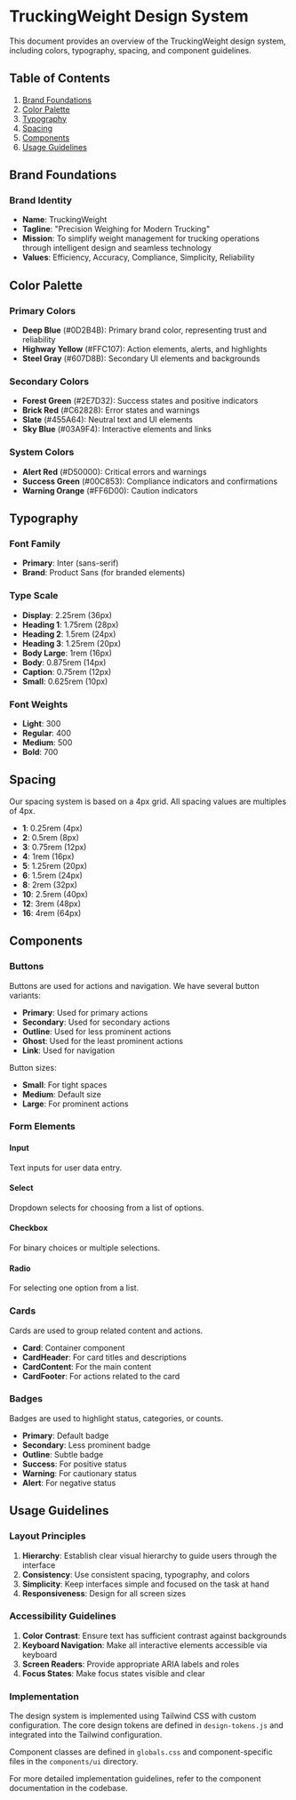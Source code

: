 <!--

 * Copyright (c) 2025 Cargo Scale Pro Inc. All Rights Reserved.
 *
 * PROPRIETARY AND CONFIDENTIAL
 *
 * This file is part of the Cargo Scale Pro Inc Weight Management System.
 * Unauthorized copying of this file, via any medium is strictly prohibited.
 *
 * This file contains proprietary and confidential information of
 * Cargo Scale Pro Inc and may not be copied, distributed, or used
 * in any way without explicit written permission.


-->

# TruckingWeight Design System

This document provides an overview of the TruckingWeight design system, including colors, typography, spacing, and component guidelines.

## Table of Contents

1. [Brand Foundations](#brand-foundations)
2. [Color Palette](#color-palette)
3. [Typography](#typography)
4. [Spacing](#spacing)
5. [Components](#components)
6. [Usage Guidelines](#usage-guidelines)

## Brand Foundations

### Brand Identity

- **Name**: TruckingWeight
- **Tagline**: "Precision Weighing for Modern Trucking"
- **Mission**: To simplify weight management for trucking operations through intelligent design and seamless technology
- **Values**: Efficiency, Accuracy, Compliance, Simplicity, Reliability

## Color Palette

### Primary Colors

- **Deep Blue** (#0D2B4B): Primary brand color, representing trust and reliability
- **Highway Yellow** (#FFC107): Action elements, alerts, and highlights
- **Steel Gray** (#607D8B): Secondary UI elements and backgrounds

### Secondary Colors

- **Forest Green** (#2E7D32): Success states and positive indicators
- **Brick Red** (#C62828): Error states and warnings
- **Slate** (#455A64): Neutral text and UI elements
- **Sky Blue** (#03A9F4): Interactive elements and links

### System Colors

- **Alert Red** (#D50000): Critical errors and warnings
- **Success Green** (#00C853): Compliance indicators and confirmations
- **Warning Orange** (#FF6D00): Caution indicators

## Typography

### Font Family

- **Primary**: Inter (sans-serif)
- **Brand**: Product Sans (for branded elements)

### Type Scale

- **Display**: 2.25rem (36px)
- **Heading 1**: 1.75rem (28px)
- **Heading 2**: 1.5rem (24px)
- **Heading 3**: 1.25rem (20px)
- **Body Large**: 1rem (16px)
- **Body**: 0.875rem (14px)
- **Caption**: 0.75rem (12px)
- **Small**: 0.625rem (10px)

### Font Weights

- **Light**: 300
- **Regular**: 400
- **Medium**: 500
- **Bold**: 700

## Spacing

Our spacing system is based on a 4px grid. All spacing values are multiples of 4px.

- **1**: 0.25rem (4px)
- **2**: 0.5rem (8px)
- **3**: 0.75rem (12px)
- **4**: 1rem (16px)
- **5**: 1.25rem (20px)
- **6**: 1.5rem (24px)
- **8**: 2rem (32px)
- **10**: 2.5rem (40px)
- **12**: 3rem (48px)
- **16**: 4rem (64px)

## Components

### Buttons

Buttons are used for actions and navigation. We have several button variants:

- **Primary**: Used for primary actions
- **Secondary**: Used for secondary actions
- **Outline**: Used for less prominent actions
- **Ghost**: Used for the least prominent actions
- **Link**: Used for navigation

Button sizes:

- **Small**: For tight spaces
- **Medium**: Default size
- **Large**: For prominent actions

### Form Elements

#### Input

Text inputs for user data entry.

#### Select

Dropdown selects for choosing from a list of options.

#### Checkbox

For binary choices or multiple selections.

#### Radio

For selecting one option from a list.

### Cards

Cards are used to group related content and actions.

- **Card**: Container component
- **CardHeader**: For card titles and descriptions
- **CardContent**: For the main content
- **CardFooter**: For actions related to the card

### Badges

Badges are used to highlight status, categories, or counts.

- **Primary**: Default badge
- **Secondary**: Less prominent badge
- **Outline**: Subtle badge
- **Success**: For positive status
- **Warning**: For cautionary status
- **Alert**: For negative status

## Usage Guidelines

### Layout Principles

1. **Hierarchy**: Establish clear visual hierarchy to guide users through the interface
2. **Consistency**: Use consistent spacing, typography, and colors
3. **Simplicity**: Keep interfaces simple and focused on the task at hand
4. **Responsiveness**: Design for all screen sizes

### Accessibility Guidelines

1. **Color Contrast**: Ensure text has sufficient contrast against backgrounds
2. **Keyboard Navigation**: Make all interactive elements accessible via keyboard
3. **Screen Readers**: Provide appropriate ARIA labels and roles
4. **Focus States**: Make focus states visible and clear

### Implementation

The design system is implemented using Tailwind CSS with custom configuration. The core design tokens are defined in `design-tokens.js` and integrated into the Tailwind configuration.

Component classes are defined in `globals.css` and component-specific files in the `components/ui` directory.

For more detailed implementation guidelines, refer to the component documentation in the codebase.
